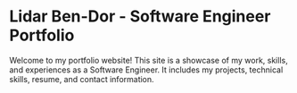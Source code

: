 # Lidar Ben-Dor - Software Engineer Portfolio

Welcome to my portfolio website! 
This site is a showcase of my work, skills, and experiences as a Software Engineer. 
It includes my projects, technical skills, resume, and contact information.
